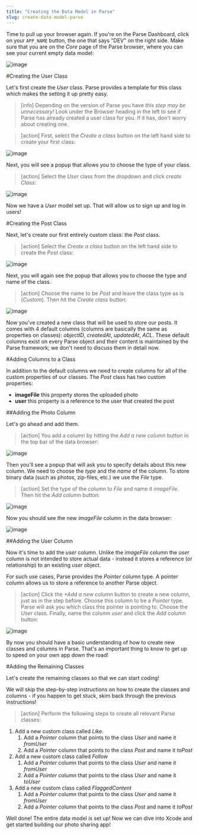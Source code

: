 ```yaml
---
title: "Creating the Data Model in Parse"
slug: create-data-model-parse
---
```


Time to pull up your browser again. If you're on the Parse Dashboard, click on your `APP_NAME` button, the one that says "DEV" on the right side. Make sure that you are on the *Core* page of the Parse browser, where you can see your current empty data model:

![image](empty_data_browser.png)

#Creating the User Class

Let's first create the *User* class. Parse provides a template for this class which makes the setting it up pretty easy.

> [info]
> Depending on the version of Parse you have _this step may be unnecessary!_ Look under the Browser heading in the left to see if Parse has already created a user class for you. If it has, don't worry about creating one.

<!-- html comment to break boxes -->

> [action]
First, select the *Create a class* button on the left hand side to create your first class:
>
![image](add_class_arrow.png)

Next, you will see a popup that allows you to choose the type of your class.

> [action]
Select the *User* class from the dropdown and click *create Class*:
>
![image](create_user.png)

Now we have a *User* model set up. That will allow us to sign up and log in users!

#Creating the Post Class

Next, let's create our first entirely custom class: the *Post* class.

> [action]
Select the *Create a class* button on the left hand side to create the *Post* class:
>
![image](add_class_arrow.png)

Next, you will again see the popup that allows you to choose the type and name of the class.

> [action]
Choose the name to be *Post* and leave the class type as is (*Custom*). Then hit the *Create class* button:
>
![image](new_class.png)

Now you've created a new class that will be used to store our posts. It comes with 4 default columns (columns are basically the same as properties on classes): *objectID*, *createdAt*, *updatedAt*, *ACL*. These default columns exist on every Parse object and their content is maintained by the Parse framework; we don't need to discuss them in detail now.

#Adding Columns to a Class

In addition to the default columns we need to create columns for all of the custom properties of our classes. The *Post* class has two custom properties:

- **imageFile** this property stores the uploaded photo
- **user** this property is a reference to the user that created the post

##Adding the Photo Column

Let's go ahead and add them.

> [action]
You add a column by hitting the *Add a new column* button in the top bar of the data browser:
>
![image](add_column_arrow.png)

Then you'll see a popup that will ask you to specify details about this new column. We need to choose the *type* and the *name* of the column. To store binary data (such as photos, zip-files, etc.) we use the *File* type.

> [action]
Set the type of the column to *File* and name it *imageFile*. Then hit the *Add column* button:
>
![image](add_column2.png)

Now you should see the new *imageFile* column in the data browser:

![image](new_column.png)

##Adding the User Column

Now it's time to add the *user* column. Unlike the *imageFile* column the *user* column is not intended to store actual data - instead it stores a reference (or relationship) to an existing *user* object.

For such use cases, Parse provides the *Pointer* column type. A pointer column allows us to store a reference to another Parse object.

> [action]
Click the *+Add a new column* button to create a new column, just as in the step before. Choose this column to be a *Pointer* type. Parse will ask you which class this pointer is pointing to. Choose the *User* class. Finally, name the column *user* and click the *Add column* button:
>
![image](add_pointer.png)

By now you should have a basic understanding of how to create new classes and columns in Parse. That's an important thing to know to get up to speed on your own app down the road!

#Adding the Remaining Classes

Let's create the remaining classes so that we can start coding!

We will skip the step-by-step instructions on how to create the classes and columns - if you happen to get stuck, skim back through the previous instructions!

> [action]
> Perform the following steps to create all relevant Parse classes:
>
1. Add a new custom class called *Like*.
	1. Add a *Pointer* column that points to the class *User* and name it *fromUser*
	2. Add a *Pointer* column that points to the class *Post* and name it *toPost*
2. Add a new custom class called *Follow*
	1. Add a *Pointer* column that points to the class *User* and name it *fromUser*
	2. Add a *Pointer* column that points to the class *User* and name it *toUser*
3. Add a new custom class called *FlaggedContent*
	1. Add a *Pointer* column that points to the class *User* and name it *fromUser*
	2. Add a *Pointer* column that points to the class *Post* and name it *toPost*

Well done! The entire data model is set up! Now we can dive into Xcode and get started building our photo sharing app!
